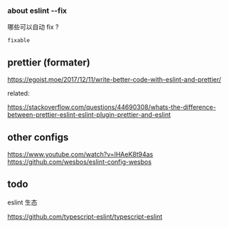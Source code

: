 




### about eslint --fix

哪些可以自动 fix ?

    fixable


## prettier (formater)

https://egoist.moe/2017/12/11/write-better-code-with-eslint-and-prettier/


related:

https://stackoverflow.com/questions/44690308/whats-the-difference-between-prettier-eslint-eslint-plugin-prettier-and-eslint


## other configs


https://www.youtube.com/watch?v=lHAeK8t94as
https://github.com/wesbos/eslint-config-wesbos


##  todo

eslint 生态

https://github.com/typescript-eslint/typescript-eslint